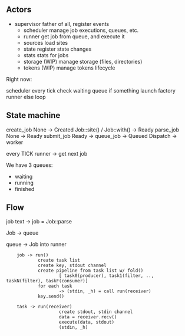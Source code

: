 
## Actors

- supervisor        father of all, register events
  - scheduler       manage job executions, queues, etc.
  - runner          get job from queue, and execute it
  - sources         load sites
  - state           register state changes
  - stats           stats for jobs
  - storage (WIP)   manage storage (files, directories)
  - tokens (WIP)    manage tokens lifecycle


Right now:

  scheduler
    every tick
      check waiting queue
      if something
        launch factory runner
      else
        loop
          

## State machine

create_job
  None -> Created
    Job::site() / Job::with() -> Ready
parse_job
  None -> Ready
submit_job
  Ready ->
    queue_job
      -> Queued
     Dispatch -> worker

every TICK
runner -> get next job

We have 3 queues:

- waiting
- running
- finished

## Flow

job text -> job = Job::parse

Job -> queue

queue -> Job into runner

        job -> run()
                create task list
                create key, stdout channel
                create pipeline from task list w/ fold()
                        [ task0(producer), task1(filter, .., taskN(filter), taskF(consumer)]
                for each task 
                        -> (stdin, _h) = call run(receiver)
                key.send()
                
        task -> run(receiver)
                        create stdout, stdin channel
                        data = receiver.recv()
                        execute(data, stdout)
                        (stdin, _h)






